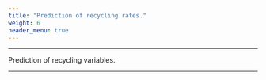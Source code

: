 ```yaml
---
title: "Prediction of recycling rates."
weight: 6
header_menu: true
---
```


---

Prediction of recycling variables.

---
